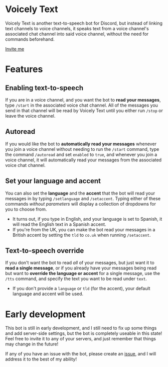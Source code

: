 # Voicely Text
Voicely Text is another text-to-speech bot for Discord, but instead of linking text channels to voice channels, it speaks text from a voice channel's associated chat channel into said voice channel, without the need for commands beforehand.

[Invite me](https://discord.com/oauth2/authorize?client_id=1290741552158609419)
# Features
## Enabling text-to-speech
If you are in a voice channel, and you want the bot to **read your messages**, type `/start` in the associated voice chat channel. All of the messages you send in that channel will be read by Voicely Text until you either run `/stop` or leave the voice channel.
## Autoread
If you would like the bot to **automatically read your messages** whenever you join a voice channel without needing to run the `/start` command, type the command `/autoread` and set `enabled` to `true`, and whenever you join a voice channel, it will automatically read your messages from the associated voice chat channel.
## Set your language and accent
You can also set the **language** and the **accent** that the bot will read your messages in by typing `/setlanguage` and `/setaccent`. Typing either of these commands *without parameters* will display a collection of dropdowns for you to choose from.
- It turns out, if you type in English, and your language is set to Spanish, it will read the English text in a Spanish accent.
- If you're from the UK, you can make the bot read your messages in a British accent by setting the `tld` to `co.uk` when running `/setaccent`.
## Text-to-speech override
If you don't want the bot to read *all* of your messages, but just want it to **read a single message**, or if you already have your messages being read but want to **override the language or accent** for a single message, use the `/tts` command, and specify the text you want to be read under `text`.
- If you don't provide a `language` or `tld` (for the accent), your default language and accent will be used.
# Early development
This bot is still in early development, and I still need to fix up some things and add server-side settings, but the bot is completely useable in this state! Feel free to invite it to any of your servers, and just remember that things may change in the future!

If any of you have an issue with the bot, please create an [issue](https://github.com/Erallie/voicely-text/issues), and I will address it to the best of my ability!